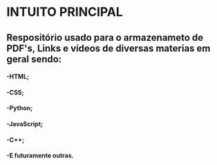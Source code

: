 # INTUITO PRINCIPAL
## Respositório usado para o armazenameto de PDF's, Links e vídeos de diversas materias em geral sendo:
#### -HTML;
#### -CSS;
#### -Python;
#### -JavaScript;
#### -C++;
#### -E futuramente outras.
